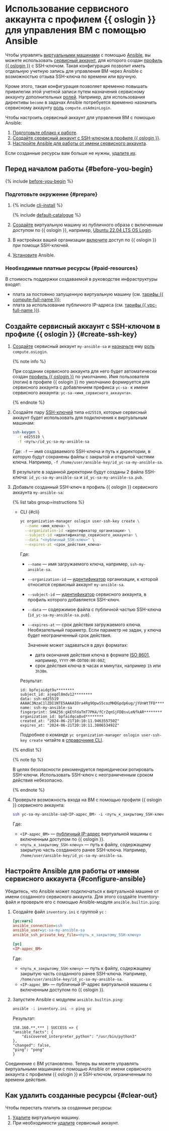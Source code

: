 # Использование сервисного аккаунта с профилем {{ oslogin }} для управления ВМ с помощью Ansible

Чтобы управлять [виртуальными машинами](../../compute/concepts/vm.md) с помощью [Ansible](https://www.ansible.com/), вы можете использовать [сервисный аккаунт](../../iam/concepts/users/service-accounts.md), для которого создан [профиль {{ oslogin }}](../../organization/concepts/os-login.md#os-login-profiles) c SSH-ключом. Такая конфигурация позволит иметь отдельную учетную запись для управления ВМ через Ansible с возможностью отзыва SSH-ключа по времени или вручную. 

Кроме этого, такая конфигурация позволяет временно повышать привилегии этой учетной записи путем назначения сервисному аккаунту дополнительных [ролей](../../iam/concepts/access-control/roles.md). Например, для использования директивы `become` в задачах Ansible потребуется временно назначить сервисному аккаунту [роль](../../compute/security/index.md#compute-osadminlogin) `compute.osAdminLogin`.

Чтобы настроить сервисный аккаунт для управления ВМ с помощью Ansible:
1. [Подготовьте облако к работе](#before-you-begin).
1. [Создайте сервисный аккаунт с SSH-ключом в профиле {{ oslogin }}](#create-ssh-key).
1. [Настройте Ansible для работы от имени сервисного аккаунта](#configure-ansible).

Если созданные ресурсы вам больше не нужны, [удалите их](#clear-out).

## Перед началом работы {#before-you-begin}

{% include [before-you-begin](../_tutorials_includes/before-you-begin.md) %}

### Подготовьте окружение {#prepare}

1. {% include [cli-install](../../_includes/cli-install.md) %}

    {% include [default-catalogue](../../_includes/default-catalogue.md) %}

1. [Создайте](../../compute/operations/vm-create/create-linux-vm.md) виртуальную машину из публичного образа с включенным доступом по {{ oslogin }}, например, [Ubuntu 22.04 LTS OS Login](/marketplace/products/yc/ubuntu-2204-lts-oslogin).
1. В настройках вашей организации [включите](../../organization/operations/os-login-access.md) доступ по {{ oslogin }} при помощи SSH-ключей.
1. [Установите](https://docs.ansible.com/ansible/latest/installation_guide/installation_distros.html) Ansible.

### Необходимые платные ресурсы {#paid-resources}

В стоимость поддержки создаваемой в руководстве инфраструктуры входят:
* плата за постоянно запущенную виртуальную машину (см. [тарифы {{ compute-full-name }}](../../compute/pricing.md));
* плата за использование публичного IP-адреса (см. [тарифы {{ vpc-full-name }}](../../vpc/pricing.md)).

## Создайте сервисный аккаунт с SSH-ключом в профиле {{ oslogin }} {#create-ssh-key}

1. [Создайте](../../iam/operations/sa/create.md) сервисный аккаунт `my-ansible-sa` и [назначьте](../../iam/operations/sa/assign-role-for-sa) ему [роль](../../compute/security/index.md#compute-oslogin) `compute.osLogin`.

    {% note info %}

    При создании сервисного аккаунта для него будет автоматически создан [профиль {{ oslogin }}](../../organization/concepts/os-login.md#os-login-profiles) по умолчанию. Имя пользователя (логин) в профиле {{ oslogin }} по умолчанию формируется для сервисного аккаунта c добавлением префикса `yc-sa-` к имени сервисного аккаунта: `yc-sa-<имя_сервисного_аккаунта>`.

    {% endnote %}

1. Создайте пару [SSH-ключей](../../glossary/ssh-keygen.md) типа `ed25519`, которые сервисный аккаунт будет использовать для подключения к виртуальным машинам:

    ```bash
    ssh-keygen \
      -t ed25519 \
      -f <путь>/id_yc-sa-my-ansible-sa
    ```
    
    Где: `-f` — имя создаваемого SSH-ключа и путь к директории, в которую будут сохранены файлы с закрытой и открытой частями ключа. Например, `-f /home/user/ansible-key/id_yc-sa-my-ansible-sa`.

    В результате в заданной директории будут созданы 2 файла SSH-ключа: `id_yc-sa-my-ansible-sa` и `id_yc-sa-my-ansible-sa.pub`.

1. Добавьте созданный SSH-ключ в профиль {{ oslogin }} сервисного аккаунта `my-ansible-sa`:

    {% list tabs group=instructions %}

    - CLI {#cli}

      ```bash
      yc organization-manager oslogin user-ssh-key create \
        --name <имя_ключа> \
        --organization-id <идентификатор_организации> \
        --subject-id <идентификатор_сервисного_аккаунта> \
        --data "<публичный_SSH-ключ>" \
        --expires-at <срок_действия_ключа>

      ```
      Где:
      * `--name` — имя загружаемого ключа, например, `ssh-my-ansible-sa`.
      * `--organization-id` — [идентификатор](../../organization/operations/organization-get-id.md) организации, к которой относится сервисный аккаунт `my-ansible-sa`.
      * `--subject-id` — [идентификатор](../../iam/operations/sa/get-id.md) сервисного аккаунта, в профиль которого добавляется SSH-ключ.
      * `--data` — содержимое файла с публичной частью SSH-ключа (`id_yc-sa-my-ansible-sa.pub`).
      * `--expires-at` — срок действия загружаемого ключа. Необязательный параметр. Если параметр не задан, у ключа будет неограниченный срок действия.

          Значение может задаваться в двух форматах:
          * дата окончания действия ключа в формате [ISO 8601](https://ru.wikipedia.org/wiki/ISO_8601), например, `YYYY-MM-DDT00:00:00Z`;
          * срок действия ключа в часах и минутах, например `1h` или `3h30m`.

      Результат:

      ```text
      id: bpfejaidgt9u********
      subject_id: ajeqdl8mdv12********
      data: ssh-ed25519 AAAAC3NzaC1lZDI1NTE5AAAAIOra4Rg9OpwS5cozMHDGpdp6ug/jYUnWtTFD********
      name: ssh-my-ansible-sa
      fingerprint: SHA256:gkEtFdaTmT7PK4/fCrZqnSjFDBsvLeNfkAR********
      organization_id: bpfaidqca8vd********
      created_at: "2024-06-21T10:10:11.946355750Z"
      expires_at: "2024-06-21T20:10:11.380653492Z"
      ```

      Подробнее о команде `yc organization-manager oslogin user-ssh-key create` читайте в [справочнике CLI](../../cli/cli-ref/organization-manager/cli-ref/oslogin/user-ssh-key/create.md).

    {% endlist %}

    {% note tip %}
    
    В целях безопасности рекомендуется периодически ротировать SSH-ключи. Использовать SSH-ключ с неограниченным сроком действия небезопасно.

    {% endnote %}

1. Проверьте возможность входа на ВМ с помощью профиля {{ oslogin }} сервисного аккаунта:

    ```bash
    ssh yc-sa-my-ansible-sa@<IP-адрес_ВМ> -i <путь_к_закрытому_SSH-ключу>
    ```
 
    Где:
    * `<IP-адрес_ВМ>` — [публичный IP-адрес](../../vpc/concepts/address.md#public-addresses) виртуальной машины с включенным доступом по {{ oslogin }}.
    * `<путь_к_закрытому_SSH-ключу>` — путь к файлу, содержащему закрытую часть созданного ранее SSH-ключа. Например, `/home/user/ansible-key/id_yc-sa-my-ansible-sa`.

## Настройте Ansible для работы от имени сервисного аккаунта {#configure-ansible}

Убедитесь, что Ansible может подключаться к виртуальной машине от имени созданного сервисного аккаунта. Для этого создайте Inventory-файл и проверьте его с помощью Ansible-модуля `ansible.builtin.ping`: 

1. Создайте файл `inventory.ini` с группой `yc` :

    ```ini
    [yc:vars]
    ansible_connection=ssh
    ansible_user=yc-sa-my-ansible-sa
    ansible_ssh_private_key_file=<путь_к_закрытому_SSH-ключу>

    [yc]
    <IP-адрес_ВМ>
    ```
    Где:
    * `<путь_к_закрытому_SSH-ключу>` — путь к файлу, содержащему закрытую часть созданного ранее SSH-ключа. Например, `/home/user/ansible-key/id_yc-sa-my-ansible-sa`.
    * `<IP-адрес_ВМ>` — публичный IP-адрес виртуальной машины с включенным доступом по {{ oslogin }}.

1. Запустите Ansible с модулем `ansible.builtin.ping`:

    ```bash
    ansible -i inventory.ini -m ping yc
    ```

    Результат:
    ```text
    158.160.**.*** | SUCCESS => {
    "ansible_facts": {
        "discovered_interpreter_python": "/usr/bin/python3"
    },
    "changed": false,
    "ping": "pong"
    }
    ```

Соединение с ВМ установлено. Теперь вы можете управлять виртуальными машинами с помощью Ansible от имени сервисного аккаунта с профилем {{ oslogin }} и SSH-ключом, ограниченным по времени действия.

## Как удалить созданные ресурсы {#clear-out}

Чтобы перестать платить за созданные ресурсы:
1. [Удалите](../../compute/operations/vm-control/vm-delete.md) виртуальную машину.
1. При необходимости [удалите](../../iam/operations/sa/delete.md) сервисный аккаунт.